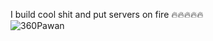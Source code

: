 I build cool shit and put servers on fire 🔥🔥🔥🔥🔥
<br/>
![360Pawan](https://media2.giphy.com/media/yr7n0u3qzO9nG/giphy.gif?cid=ecf05e47fmyfizqpiba4f8720132bc0ru7byzz2vpchb33e3&ep=v1_gifs_search&rid=giphy.gif&ct=g)

